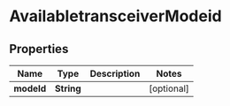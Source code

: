
# AvailabletransceiverModeid

## Properties
Name | Type | Description | Notes
------------ | ------------- | ------------- | -------------
**modeId** | **String** |  |  [optional]



